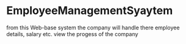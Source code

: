 # EmployeeManagementSyaytem
from this Web-base system the company will handle there employee details, salary etc. view the progess of the company
